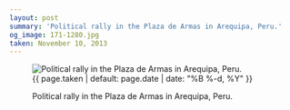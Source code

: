 ```yaml
---
layout: post
summary: 'Political rally in the Plaza de Armas in Arequipa, Peru.'
og_image: 171-1280.jpg
taken: November 10, 2013
---
```


<figure class="post" data-src="{{ site.assets_url }}/{{ page.og_image }}">
<img alt="Political rally in the Plaza de Armas in Arequipa, Peru." sizes="(min-width: 700px) 50vw, calc(100vw - 2rem)" src="{{ site.assets_url }}/171-640.jpg" srcset="{{ site.assets_url }}/171-1280.jpg 1280w, {{ site.assets_url }}/171-960.jpg 960w, {{ site.assets_url }}/171-640.jpg 640w, {{ site.assets_url }}/171-320.jpg 320w"/>
<figcaption>
<time>{{ page.taken | default: page.date | date: "%B %-d, %Y" }}</time>
<p>Political rally in the Plaza de Armas in Arequipa, Peru.</p>
</figcaption>
</figure>
